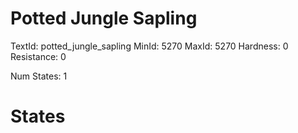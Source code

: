 # Potted Jungle Sapling
TextId: potted_jungle_sapling
MinId: 5270
MaxId: 5270
Hardness: 0
Resistance: 0

Num States: 1
# States
```

```